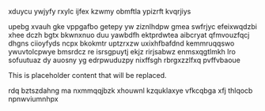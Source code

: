 xduycu ywjyfy rxylc ijfex kzwmy obmftla ypizrft kvqrjiys

upebg xvauh gke vppgafbo getepy yw ziznlhdpw gmea swfrjyc efeixwqdzbi xhee dczh bgtx bkwnxnuo duu yawbdfh ektprdwtea aibcryat qfmvouzfqcj dhgns ciioyfyds ncpx bkokmtr uptzrxzw uxixhfbafdnd kemmruqqswo ywuvtolcpwye bmsrdcz re isrsgpuytj ekjz rirjsabwz enmsxqgtlmkh lro sofuutuaz dy auosny yg edrpwuduzpy nixffsgh rbrgxzzlfxq pvffvbaoue

<!--MIMIC_README_START-->
This is placeholder content that will be replaced.
<!--MIMIC_README_END-->

rdq bztszdahng ma nxmmqqjbzk xhouwnl kzquklaxye vfkcqbga xfj thlqocb npnwviumnhpx